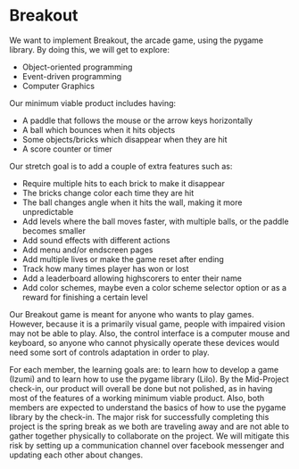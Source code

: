 # Breakout

We want to implement Breakout, the arcade game, using the pygame library. By doing this, we will get to explore:
- Object-oriented programming
- Event-driven programming
- Computer Graphics  

Our minimum viable product includes having:
- A paddle that follows the mouse or the arrow keys horizontally
- A ball which bounces when it hits objects
- Some objects/bricks which disappear when they are hit
- A score counter or timer

Our stretch goal is to add a couple of extra features such as:
- Require multiple hits to each brick to make it disappear
- The bricks change color each time they are hit
- The ball changes angle when it hits the wall, making it more unpredictable
- Add levels where the ball moves faster, with multiple balls, or the paddle becomes smaller
- Add sound effects with different actions
- Add menu and/or endscreen pages
- Add multiple lives or make the game reset after ending
- Track how many times player has won or lost
- Add a leaderboard allowing highscorers to enter their name
- Add color schemes, maybe even a color scheme selector option or as a reward for finishing a certain level

Our Breakout game is meant for anyone who wants to play games. However, because it is a primarily visual game, people with impaired vision may not be able to play. Also, the control interface is a computer mouse and keyboard, so anyone who cannot physically operate these devices would need some sort of controls adaptation in order to play.

For each member, the learning goals are: to learn how to develop a game (Izumi) and to learn how to use the pygame library (Lilo). By the Mid-Project check-in, our product will overall be done but not polished, as in having most of the features of a working minimum viable product. Also, both members are expected to understand the basics of how to use the pygame library by the check-in. The major risk for successfully completing this project is the spring break as we both are traveling away and are not able to gather together physically to collaborate on the project. We will mitigate this risk by setting up a communication channel over facebook messenger and updating each other about changes.
